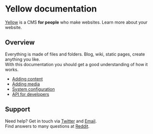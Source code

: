 Yellow documentation
====================

[Yellow](https://github.com/markseu/yellowcms) is a CMS **for people** who make websites. Learn more about your website.

Overview
--------
Everything is made of files and folders. Blog, wiki, static pages, create anything you like.  
With this documentation you should get a good understanding of how it works.

* [Adding content](content.md)
* [Adding media](media.md)
* [System configuration](system.md)
* [API for developers](yellowapi.md)

Support
-------
Need help? Get in touch via [Twitter](https://twitter.com/markseu) and [Email](http://datenstrom.se/contact/).  
Find answers to many questions at [Reddit](http://www.reddit.com/r/yellowcms/).